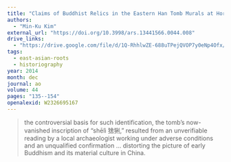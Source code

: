 ```yaml
---
title: "Claims of Buddhist Relics in the Eastern Han Tomb Murals at Horinger: Issues in the Historiography of the Introduction of Buddhism to China"
authors:
  - "Min-Ku Kim"
external_url: "https://doi.org/10.3998/ars.13441566.0044.008"
drive_links:
  - "https://drive.google.com/file/d/1Q-RhhlwZE-688uTPejQVOP7y0eNp4Ofx/view?usp=drivesdk"
tags:
  - east-asian-roots
  - historiography
year: 2014
month: dec
journal: ao
volume: 44
pages: "135--154"
openalexid: W2326695167
---
```


> the controversial basis for such identification, the tomb’s now-vanished inscription of “shēlì 猞猁,” resulted from an unverifiable reading by a local archaeologist working under adverse conditions and an unqualified confirmation ... distorting the picture of early Buddhism and its material culture in China.

